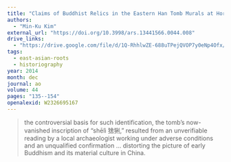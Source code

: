 ```yaml
---
title: "Claims of Buddhist Relics in the Eastern Han Tomb Murals at Horinger: Issues in the Historiography of the Introduction of Buddhism to China"
authors:
  - "Min-Ku Kim"
external_url: "https://doi.org/10.3998/ars.13441566.0044.008"
drive_links:
  - "https://drive.google.com/file/d/1Q-RhhlwZE-688uTPejQVOP7y0eNp4Ofx/view?usp=drivesdk"
tags:
  - east-asian-roots
  - historiography
year: 2014
month: dec
journal: ao
volume: 44
pages: "135--154"
openalexid: W2326695167
---
```


> the controversial basis for such identification, the tomb’s now-vanished inscription of “shēlì 猞猁,” resulted from an unverifiable reading by a local archaeologist working under adverse conditions and an unqualified confirmation ... distorting the picture of early Buddhism and its material culture in China.

